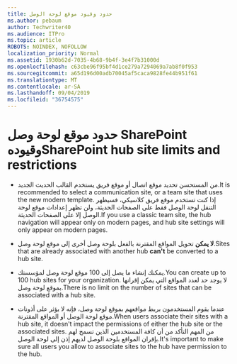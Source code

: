 ```yaml
---
title: حدود وقيود موقع لوحة الوصل
ms.author: pebaum
author: Techwriter40
ms.audience: ITPro
ms.topic: article
ROBOTS: NOINDEX, NOFOLLOW
localization_priority: Normal
ms.assetid: 1930b62d-7035-4b68-9b4f-3e4f7b31000d
ms.openlocfilehash: c63cbe96f95bf4d1ce279a7294069a7ab8f0f953
ms.sourcegitcommit: a65d196d00adb70045af5caca9828fe44b951f61
ms.translationtype: MT
ms.contentlocale: ar-SA
ms.lasthandoff: 09/04/2019
ms.locfileid: "36754575"
---
```

# <a name="sharepoint-hub-site-limits-and-restrictions"></a><span data-ttu-id="e037c-102">حدود موقع لوحة وصل SharePoint وقيوده</span><span class="sxs-lookup"><span data-stu-id="e037c-102">SharePoint hub site limits and restrictions</span></span>

- <span data-ttu-id="e037c-103">من المستحسن تحديد موقع اتصال أو موقع فريق يستخدم القالب الحديث الجديد.</span><span class="sxs-lookup"><span data-stu-id="e037c-103">It is recommended to select a communication site, or a team site that uses the new modern template.</span></span> <span data-ttu-id="e037c-104">إذا كنت تستخدم موقع فريق كلاسيكي، فسيظهر التنقل لوحة الوصل فقط على الصفحات الحديثة، ولن تظهر إعدادات موقع لوحة الوصل إلا على الصفحات الحديثة.</span><span class="sxs-lookup"><span data-stu-id="e037c-104">If you use a classic team site, the hub navigation will appear only on modern pages, and hub site settings will only appear on modern pages.</span></span>

- <span data-ttu-id="e037c-105">**لا يمكن** تحويل المواقع المقترنة بالفعل بلوحة وصل أخرى إلى موقع لوحة وصل.</span><span class="sxs-lookup"><span data-stu-id="e037c-105">Sites that are already associated with another hub **can't** be converted to a hub site.</span></span> 

- <span data-ttu-id="e037c-106">يمكنك إنشاء ما يصل إلى 100 موقع لوحة وصل لمؤسستك.</span><span class="sxs-lookup"><span data-stu-id="e037c-106">You can create up to 100 hub sites for your organization.</span></span> <span data-ttu-id="e037c-107">لا يوجد حد لعدد المواقع التي يمكن إقرانها بموقع لوحة وصل.</span><span class="sxs-lookup"><span data-stu-id="e037c-107">There is no limit on the number of sites that can be associated with a hub site.</span></span>

- <span data-ttu-id="e037c-108">عندما يقوم المستخدمون بربط مواقعهم بموقع لوحة وصل، فإنه لا يؤثر على أذونات موقع لوحة الوصل أو المواقع المقترنة.</span><span class="sxs-lookup"><span data-stu-id="e037c-108">When users associate their sites with a hub site, it doesn't impact the permissions of either the hub site or the associated sites.</span></span> <span data-ttu-id="e037c-109">من المهم التأكد من أن كافة المستخدمين الذين تسمح لهم بإقران المواقع بلوحة الوصل لديهم إذن إلى لوحة الوصل.</span><span class="sxs-lookup"><span data-stu-id="e037c-109">It's important to make sure all users you allow to associate sites to the hub have permission to the hub.</span></span>



